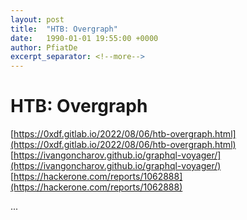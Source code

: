 ```yaml
---
layout: post
title:  "HTB: Overgraph"
date:   1990-01-01 19:55:00 +0000
author: PfiatDe
excerpt_separator: <!--more-->
---
```


# HTB: Overgraph
[https://0xdf.gitlab.io/2022/08/06/htb-overgraph.html](https://0xdf.gitlab.io/2022/08/06/htb-overgraph.html)
[https://ivangoncharov.github.io/graphql-voyager/](https://ivangoncharov.github.io/graphql-voyager/)
[https://hackerone.com/reports/1062888](https://hackerone.com/reports/1062888)

...
<!--more-->
